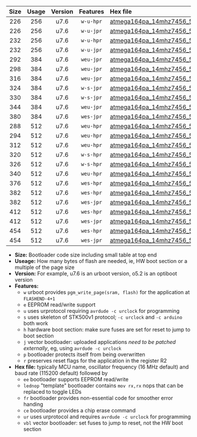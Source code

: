 |Size|Usage|Version|Features|Hex file|
|:-:|:-:|:-:|:-:|:--|
|226|256|u7.6|`w-u-hpr`|[atmega164pa_14mhz7456_57600bps_ur.hex](https://raw.githubusercontent.com/stefanrueger/urboot/main/bootloaders/atmega164pa/fcpu_14mhz7456/57600_bps/atmega164pa_14mhz7456_57600bps_ur.hex)|
|226|256|u7.6|`w-u-jpr`|[atmega164pa_14mhz7456_57600bps_ur_vbl.hex](https://raw.githubusercontent.com/stefanrueger/urboot/main/bootloaders/atmega164pa/fcpu_14mhz7456/57600_bps/atmega164pa_14mhz7456_57600bps_ur_vbl.hex)|
|232|256|u7.6|`w-u-hpr`|[atmega164pa_14mhz7456_57600bps_lednop_ur.hex](https://raw.githubusercontent.com/stefanrueger/urboot/main/bootloaders/atmega164pa/fcpu_14mhz7456/57600_bps/atmega164pa_14mhz7456_57600bps_lednop_ur.hex)|
|232|256|u7.6|`w-u-jpr`|[atmega164pa_14mhz7456_57600bps_lednop_ur_vbl.hex](https://raw.githubusercontent.com/stefanrueger/urboot/main/bootloaders/atmega164pa/fcpu_14mhz7456/57600_bps/atmega164pa_14mhz7456_57600bps_lednop_ur_vbl.hex)|
|292|384|u7.6|`weu-jpr`|[atmega164pa_14mhz7456_57600bps_ee_ur_vbl.hex](https://raw.githubusercontent.com/stefanrueger/urboot/main/bootloaders/atmega164pa/fcpu_14mhz7456/57600_bps/atmega164pa_14mhz7456_57600bps_ee_ur_vbl.hex)|
|298|384|u7.6|`weu-jpr`|[atmega164pa_14mhz7456_57600bps_ee_lednop_ur_vbl.hex](https://raw.githubusercontent.com/stefanrueger/urboot/main/bootloaders/atmega164pa/fcpu_14mhz7456/57600_bps/atmega164pa_14mhz7456_57600bps_ee_lednop_ur_vbl.hex)|
|316|384|u7.6|`weu-jpr`|[atmega164pa_14mhz7456_57600bps_ee_lednop_fr_ur_vbl.hex](https://raw.githubusercontent.com/stefanrueger/urboot/main/bootloaders/atmega164pa/fcpu_14mhz7456/57600_bps/atmega164pa_14mhz7456_57600bps_ee_lednop_fr_ur_vbl.hex)|
|324|384|u7.6|`w-s-jpr`|[atmega164pa_14mhz7456_57600bps_vbl.hex](https://raw.githubusercontent.com/stefanrueger/urboot/main/bootloaders/atmega164pa/fcpu_14mhz7456/57600_bps/atmega164pa_14mhz7456_57600bps_vbl.hex)|
|330|384|u7.6|`w-s-jpr`|[atmega164pa_14mhz7456_57600bps_lednop_vbl.hex](https://raw.githubusercontent.com/stefanrueger/urboot/main/bootloaders/atmega164pa/fcpu_14mhz7456/57600_bps/atmega164pa_14mhz7456_57600bps_lednop_vbl.hex)|
|344|384|u7.6|`weu-jpr`|[atmega164pa_14mhz7456_57600bps_ee_lednop_fr_ce_ur_vbl.hex](https://raw.githubusercontent.com/stefanrueger/urboot/main/bootloaders/atmega164pa/fcpu_14mhz7456/57600_bps/atmega164pa_14mhz7456_57600bps_ee_lednop_fr_ce_ur_vbl.hex)|
|380|384|u7.6|`wes-jpr`|[atmega164pa_14mhz7456_57600bps_ee_vbl.hex](https://raw.githubusercontent.com/stefanrueger/urboot/main/bootloaders/atmega164pa/fcpu_14mhz7456/57600_bps/atmega164pa_14mhz7456_57600bps_ee_vbl.hex)|
|288|512|u7.6|`weu-hpr`|[atmega164pa_14mhz7456_57600bps_ee_ur.hex](https://raw.githubusercontent.com/stefanrueger/urboot/main/bootloaders/atmega164pa/fcpu_14mhz7456/57600_bps/atmega164pa_14mhz7456_57600bps_ee_ur.hex)|
|294|512|u7.6|`weu-hpr`|[atmega164pa_14mhz7456_57600bps_ee_lednop_ur.hex](https://raw.githubusercontent.com/stefanrueger/urboot/main/bootloaders/atmega164pa/fcpu_14mhz7456/57600_bps/atmega164pa_14mhz7456_57600bps_ee_lednop_ur.hex)|
|312|512|u7.6|`weu-hpr`|[atmega164pa_14mhz7456_57600bps_ee_lednop_fr_ur.hex](https://raw.githubusercontent.com/stefanrueger/urboot/main/bootloaders/atmega164pa/fcpu_14mhz7456/57600_bps/atmega164pa_14mhz7456_57600bps_ee_lednop_fr_ur.hex)|
|320|512|u7.6|`w-s-hpr`|[atmega164pa_14mhz7456_57600bps.hex](https://raw.githubusercontent.com/stefanrueger/urboot/main/bootloaders/atmega164pa/fcpu_14mhz7456/57600_bps/atmega164pa_14mhz7456_57600bps.hex)|
|326|512|u7.6|`w-s-hpr`|[atmega164pa_14mhz7456_57600bps_lednop.hex](https://raw.githubusercontent.com/stefanrueger/urboot/main/bootloaders/atmega164pa/fcpu_14mhz7456/57600_bps/atmega164pa_14mhz7456_57600bps_lednop.hex)|
|340|512|u7.6|`weu-hpr`|[atmega164pa_14mhz7456_57600bps_ee_lednop_fr_ce_ur.hex](https://raw.githubusercontent.com/stefanrueger/urboot/main/bootloaders/atmega164pa/fcpu_14mhz7456/57600_bps/atmega164pa_14mhz7456_57600bps_ee_lednop_fr_ce_ur.hex)|
|376|512|u7.6|`wes-hpr`|[atmega164pa_14mhz7456_57600bps_ee.hex](https://raw.githubusercontent.com/stefanrueger/urboot/main/bootloaders/atmega164pa/fcpu_14mhz7456/57600_bps/atmega164pa_14mhz7456_57600bps_ee.hex)|
|382|512|u7.6|`wes-hpr`|[atmega164pa_14mhz7456_57600bps_ee_lednop.hex](https://raw.githubusercontent.com/stefanrueger/urboot/main/bootloaders/atmega164pa/fcpu_14mhz7456/57600_bps/atmega164pa_14mhz7456_57600bps_ee_lednop.hex)|
|382|512|u7.6|`wes-jpr`|[atmega164pa_14mhz7456_57600bps_ee_lednop_vbl.hex](https://raw.githubusercontent.com/stefanrueger/urboot/main/bootloaders/atmega164pa/fcpu_14mhz7456/57600_bps/atmega164pa_14mhz7456_57600bps_ee_lednop_vbl.hex)|
|412|512|u7.6|`wes-hpr`|[atmega164pa_14mhz7456_57600bps_ee_lednop_fr.hex](https://raw.githubusercontent.com/stefanrueger/urboot/main/bootloaders/atmega164pa/fcpu_14mhz7456/57600_bps/atmega164pa_14mhz7456_57600bps_ee_lednop_fr.hex)|
|412|512|u7.6|`wes-jpr`|[atmega164pa_14mhz7456_57600bps_ee_lednop_fr_vbl.hex](https://raw.githubusercontent.com/stefanrueger/urboot/main/bootloaders/atmega164pa/fcpu_14mhz7456/57600_bps/atmega164pa_14mhz7456_57600bps_ee_lednop_fr_vbl.hex)|
|454|512|u7.6|`wes-hpr`|[atmega164pa_14mhz7456_57600bps_ee_lednop_fr_ce.hex](https://raw.githubusercontent.com/stefanrueger/urboot/main/bootloaders/atmega164pa/fcpu_14mhz7456/57600_bps/atmega164pa_14mhz7456_57600bps_ee_lednop_fr_ce.hex)|
|454|512|u7.6|`wes-jpr`|[atmega164pa_14mhz7456_57600bps_ee_lednop_fr_ce_vbl.hex](https://raw.githubusercontent.com/stefanrueger/urboot/main/bootloaders/atmega164pa/fcpu_14mhz7456/57600_bps/atmega164pa_14mhz7456_57600bps_ee_lednop_fr_ce_vbl.hex)|

- **Size:** Bootloader code size including small table at top end
- **Useage:** How many bytes of flash are needed, ie, HW boot section or a multiple of the page size
- **Version:** For example, u7.6 is an urboot version, o5.2 is an optiboot version
- **Features:**
  + `w` urboot provides `pgm_write_page(sram, flash)` for the application at `FLASHEND-4+1`
  + `e` EEPROM read/write support
  + `u` uses urprotocol requiring `avrdude -c urclock` for programming
  + `s` uses skeleton of STK500v1 protocol; `-c urclock` and `-c arduino` both work
  + `h` hardware boot section: make sure fuses are set for reset to jump to boot section
  + `j` vector bootloader: uploaded applications *need to be patched externally*, eg, using `avrdude -c urclock`
  + `p` bootloader protects itself from being overwritten
  + `r` preserves reset flags for the application in the register R2
- **Hex file:** typically MCU name, oscillator frequency (16 MHz default) and baud rate (115200 default) followed by
  + `ee` bootloader supports EEPROM read/write
  + `lednop` "template" bootloader contains `mov rx,rx` nops that can be replaced to toggle LEDs
  + `fr` bootloader provides non-essential code for smoother error handing
  + `ce` bootloader provides a chip erase command
  + `ur` uses urprotocol and requires `avrdude -c urclock` for programming
  + `vbl` vector bootloader: set fuses to jump to reset, not the HW boot section

